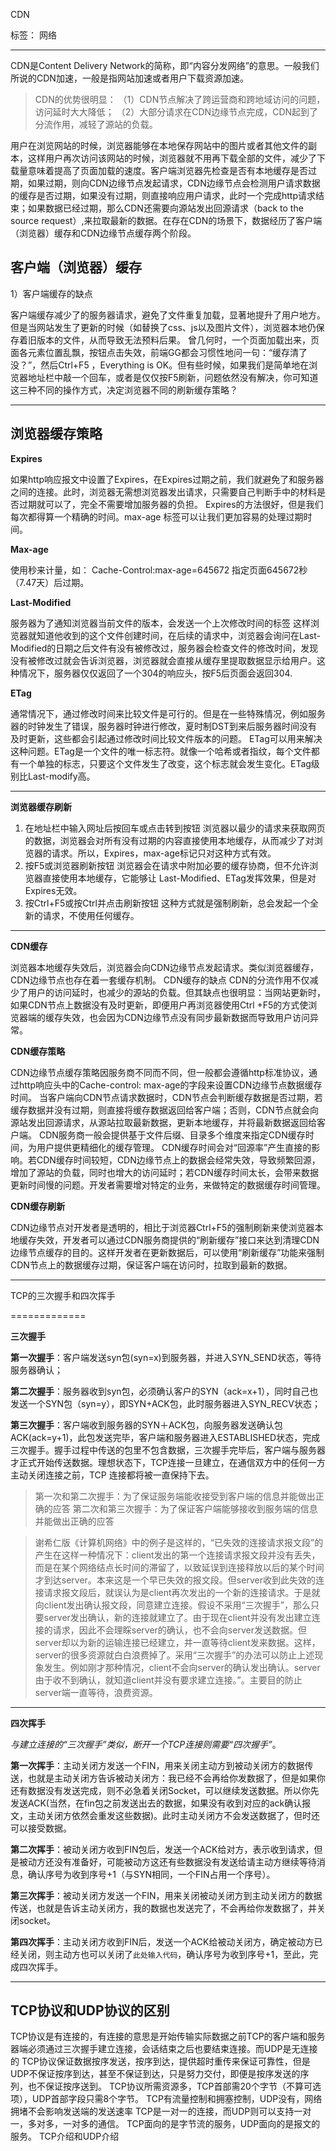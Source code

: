 ﻿CDN

标签： 网络

---

CDN是Content Delivery Network的简称，即“内容分发网络”的意思。一般我们所说的CDN加速，一般是指网站加速或者用户下载资源加速。

> CDN的优势很明显：
（1）CDN节点解决了跨运营商和跨地域访问的问题，访问延时大大降低；
（2）大部分请求在CDN边缘节点完成，CDN起到了分流作用，减轻了源站的负载。

用户在浏览网站的时候，浏览器能够在本地保存网站中的图片或者其他文件的副本，这样用户再次访问该网站的时候，浏览器就不用再下载全部的文件，减少了下载量意味着提高了页面加载的速度。客户端浏览器先检查是否有本地缓存是否过期，如果过期，则向CDN边缘节点发起请求，CDN边缘节点会检测用户请求数据的缓存是否过期，如果没有过期，则直接响应用户请求，此时一个完成http请求结束；如果数据已经过期，那么CDN还需要向源站发出回源请求（back to the source request）,来拉取最新的数据。在存在CDN的场景下，数据经历了客户端（浏览器）缓存和CDN边缘节点缓存两个阶段。

客户端（浏览器）缓存
----------
1）客户端缓存的缺点 

客户端缓存减少了的服务器请求，避免了文件重复加载，显著地提升了用户地方。但是当网站发生了更新的时候（如替换了css、js以及图片文件），浏览器本地仍保存着旧版本的文件，从而导致无法预料后果。
曾几何时，一个页面加载出来，页面各元素位置乱飘，按钮点击失效，前端GG都会习惯性地问一句：“缓存清了没？”，然后Ctrl+F5       ，Everything is OK。但有些时候，如果我们是简单地在浏览器地址栏中敲一个回车，或者是仅仅按F5刷新，问题依然没有解决，你可知道这三种不同的操作方式，决定浏览器不同的刷新缓存策略？


----------


**浏览器缓存策略**
-----------





**Expires**

如果http响应报文中设置了Expires，在Expires过期之前，我们就避免了和服务器之间的连接。此时，浏览器无需想浏览器发出请求，只需要自己判断手中的材料是否过期就可以了，完全不需要增加服务器的负担。
Expires的方法很好，但是我们每次都得算一个精确的时间。max-age 标签可以让我们更加容易的处理过期时间。



**Max-age** 

使用秒来计量，如：
Cache-Control:max-age=645672
指定页面645672秒（7.47天）后过期。



**Last-Modified**

服务器为了通知浏览器当前文件的版本，会发送一个上次修改时间的标签
这样浏览器就知道他收到的这个文件创建时间，在后续的请求中，浏览器会询问在Last-Modified的日期之后文件有没有被修改过，服务器会检查文件的修改时间，发现没有被修改过就会告诉浏览器，浏览器就会直接从缓存里提取数据显示给用户。这种情况下，服务器仅仅返回了一个304的响应头，按F5后页面会返回304.




**ETag** 

通常情况下，通过修改时间来比较文件是可行的。但是在一些特殊情况，例如服务器的时钟发生了错误，服务器时钟进行修改，夏时制DST到来后服务器时间没有及时更新，这些都会引起通过修改时间比较文件版本的问题。
ETag可以用来解决这种问题。ETag是一个文件的唯一标志符。就像一个哈希或者指纹，每个文件都有一个单独的标志，只要这个文件发生了改变，这个标志就会发生变化。ETag级别比Last-modify高。 


----------


**浏览器缓存刷新**

1.  在地址栏中输入网址后按回车或点击转到按钮
浏览器以最少的请求来获取网页的数据，浏览器会对所有没有过期的内容直接使用本地缓存，从而减少了对浏览器的请求。所以，Expires，max-age标记只对这种方式有效。
2.  按F5或浏览器刷新按钮
浏览器会在请求中附加必要的缓存协商，但不允许浏览器直接使用本地缓存，它能够让 Last-Modified、ETag发挥效果，但是对Expires无效。
3.  按Ctrl+F5或按Ctrl并点击刷新按钮
这种方式就是强制刷新，总会发起一个全新的请求，不使用任何缓存。


----------
**CDN缓存** 

浏览器本地缓存失效后，浏览器会向CDN边缘节点发起请求。类似浏览器缓存，CDN边缘节点也存在着一套缓存机制。
CDN缓存的缺点 
CDN的分流作用不仅减少了用户的访问延时，也减少的源站的负载。但其缺点也很明显：当网站更新时，如果CDN节点上数据没有及时更新，即便用户再浏览器使用Ctrl +F5的方式使浏览器端的缓存失效，也会因为CDN边缘节点没有同步最新数据而导致用户访问异常。

**CDN缓存策略** 

CDN边缘节点缓存策略因服务商不同而不同，但一般都会遵循http标准协议，通过http响应头中的Cache-control: max-age的字段来设置CDN边缘节点数据缓存时间。
当客户端向CDN节点请求数据时，CDN节点会判断缓存数据是否过期，若缓存数据并没有过期，则直接将缓存数据返回给客户端；否则，CDN节点就会向源站发出回源请求，从源站拉取最新数据，更新本地缓存，并将最新数据返回给客户端。
CDN服务商一般会提供基于文件后缀、目录多个维度来指定CDN缓存时间，为用户提供更精细化的缓存管理。
CDN缓存时间会对“回源率”产生直接的影响。若CDN缓存时间较短，CDN边缘节点上的数据会经常失效，导致频繁回源，增加了源站的负载，同时也增大的访问延时；若CDN缓存时间太长，会带来数据更新时间慢的问题。开发者需要增对特定的业务，来做特定的数据缓存时间管理。

**CDN缓存刷新**

CDN边缘节点对开发者是透明的，相比于浏览器Ctrl+F5的强制刷新来使浏览器本地缓存失效，开发者可以通过CDN服务商提供的“刷新缓存”接口来达到清理CDN边缘节点缓存的目的。这样开发者在更新数据后，可以使用“刷新缓存”功能来强制CDN节点上的数据缓存过期，保证客户端在访问时，拉取到最新的数据。


----------

TCP的三次握手和四次挥手

=============

**三次握手**


**第一次握手**：客户端发送syn包(syn=x)到服务器，并进入SYN_SEND状态，等待服务器确认；

**第二次握手**：服务器收到syn包，必须确认客户的SYN（ack=x+1），同时自己也发送一个SYN包（syn=y），即SYN+ACK包，此时服务器进入SYN_RECV状态；

**第三次握手**：客户端收到服务器的SYN＋ACK包，向服务器发送确认包ACK(ack=y+1)，此包发送完毕，客户端和服务器进入ESTABLISHED状态，完成三次握手。握手过程中传送的包里不包含数据，三次握手完毕后，客户端与服务器才正式开始传送数据。理想状态下，TCP连接一旦建立，在通信双方中的任何一方主动关闭连接之前，TCP 连接都将被一直保持下去。

> 第一次和第二次握手：为了保证服务端能收接受到客户端的信息并能做出正确的应答
第二次和第三次握手：为了保证客户端能够接收到服务端的信息并能做出正确的应答



> 谢希仁版《计算机网络》中的例子是这样的，“已失效的连接请求报文段”的产生在这样一种情况下：client发出的第一个连接请求报文段并没有丢失，而是在某个网络结点长时间的滞留了，以致延误到连接释放以后的某个时间才到达server。本来这是一个早已失效的报文段。但server收到此失效的连接请求报文段后，就误认为是client再次发出的一个新的连接请求。于是就向client发出确认报文段，同意建立连接。假设不采用“三次握手”，那么只要server发出确认，新的连接就建立了。由于现在client并没有发出建立连接的请求，因此不会理睬server的确认，也不会向server发送数据。但server却以为新的运输连接已经建立，并一直等待client发来数据。这样，server的很多资源就白白浪费掉了。采用“三次握手”的办法可以防止上述现象发生。例如刚才那种情况，client不会向server的确认发出确认。server由于收不到确认，就知道client并没有要求建立连接。”。主要目的防止server端一直等待，浪费资源。


----------


**四次挥手**

*与建立连接的“三次握手”类似，断开一个TCP连接则需要“四次握手”*。

**第一次挥手**：主动关闭方发送一个FIN，用来关闭主动方到被动关闭方的数据传送，也就是主动关闭方告诉被动关闭方：我已经不会再给你发数据了，但是如果你还有数据没有发送完成，则不必急着关闭Socket，可以继续发送数据。所以你先发送ACK(当然，在fin包之前发送出去的数据，如果没有收到对应的ack确认报文，主动关闭方依然会重发这些数据)。此时主动关闭方不会发送数据了，但时还可以接受数据。

**第二次挥手**：被动关闭方收到FIN包后，发送一个ACK给对方，表示收到请求，但是被动方还没有准备好，可能被动方这还有些数据没有发送给请主动方继续等待消息，确认序号为收到序号+1（与SYN相同，一个FIN占用一个序号）。

**第三次挥手**：被动关闭方发送一个FIN，用来关闭被动关闭方到主动关闭方的数据传送，也就是告诉主动关闭方，我的数据也发送完了，不会再给你发数据了，并关闭socket。

**第四次挥手**：主动关闭方收到FIN后，发送一个ACK给被动关闭方，确定被动方已经关闭，则主动方也可以关闭了`此处输入代码`，确认序号为收到序号+1，至此，完成四次挥手。


----------

TCP协议和UDP协议的区别
--------------

TCP协议是有连接的，有连接的意思是开始传输实际数据之前TCP的客户端和服务器端必须通过三次握手建立连接，会话结束之后也要结束连接。而UDP是无连接的
TCP协议保证数据按序发送，按序到达，提供超时重传来保证可靠性，但是UDP不保证按序到达，甚至不保证到达，只是努力交付，即便是按序发送的序列，也不保证按序送到。
TCP协议所需资源多，TCP首部需20个字节（不算可选项），UDP首部字段只需8个字节。
TCP有流量控制和拥塞控制，UDP没有，网络拥堵不会影响发送端的发送速率
TCP是一对一的连接，而UDP则可以支持一对一，多对多，一对多的通信。
TCP面向的是字节流的服务，UDP面向的是报文的服务。
TCP介绍和UDP介绍
